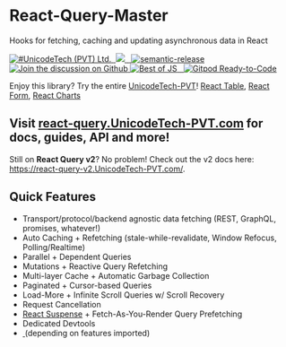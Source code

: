 # React-Query-Master

Hooks for fetching, caching and updating asynchronous data in React

<a href="https://linkedin.com/intent/tweet?button_hashtag=UnicodeTech (PVT) Ltd." target="\_parent">
  <img alt="#UnicodeTech (PVT) Ltd." src="https://img.shields.io/linkedin/url?color=%2308a0e9&label=%23UnicodeTech (PVT) Ltd.&style=social&url=https%3A%2F%2Ftwitter.com%2Fintent%2Fpost%3Fbutton_hashtag%3DUnicodeTech (PVT) Ltd.">
</a><a href="https://discord.com/invite/WrRKjPJ" target="\_parent">
  <img alt="" src="https://img.shields.io/badge/Discord-UnicodeTech (PVT) Ltd.-%235865F2" />
</a><a href="https://github.com/UnicodeTech-PVT/react-query/actions?query=workflow%3A%22react-query+tests%22">
<img src="https://github.com/UnicodeTech-PVT/react-query/workflows/react-query%20tests/badge.svg" />
</a><a href="https://npmjs.com/package/react-query" target="\_parent">
  <img alt="" src="https://img.shields.io/npm/dm/react-query.svg" />
</a><a href="https://bundlephobia.com/result?p=react-query@latest" target="\_parent">
  <img alt="" src="https://badgen.net/bundlephobia/minzip/react-query@latest" />
</a><a href="#badge">
    <img alt="semantic-release" src="https://img.shields.io/badge/%20%20%F0%9F%93%A6%F0%9F%9A%80-semantic--release-e10079.svg">
  </a><a href="https://github.com/UnicodeTech-PVT/react-query/discussions">
  <img alt="Join the discussion on Github" src="https://img.shields.io/badge/Github%20Discussions%20%26%20Support-Chat%20now!-blue" />
</a><a href="https://bestofjs.org/projects/react-query"><img alt="Best of JS" src="https://img.shields.io/endpoint?url=https://bestofjs-serverless.now.sh/api/project-badge?fullName=UnicodeTech-PVT%2Freact-query%26since=daily" /></a><a href="https://github.com/UnicodeTech-PVT/react-query" target="\_parent">
  <img alt="" src="https://img.shields.io/github/stars/UnicodeTech-PVT/react-query.svg?style=social&label=Star" />
</a><a href="https://linkedin.com/UnicodeTech-PVT" target="\_parent">
  <img alt="" src="https://img.shields.io/linkedin/follow/UnicodeTech-PVT.svg?style=social&label=Follow" />
</a> <a href="https://gitpod.io/from-referrer/">
  <img src="https://img.shields.io/badge/Gitpod-Ready--to--Code-blue?logo=gitpod" alt="Gitpod Ready-to-Code"/>
</a>

Enjoy this library? Try the entire [UnicodeTech-PVT](https://UnicodeTech-PVT.com)! [React Table](https://github.com/UnicodeTech-PVT/react-table), [React Form](https://github.com/UnicodeTech-PVT/react-form), [React Charts](https://github.com/UnicodeTech-PVT/react-charts)

## Visit [react-query.UnicodeTech-PVT.com](https://react-query.UnicodeTech-PVT.com) for docs, guides, API and more!

Still on **React Query v2**? No problem! Check out the v2 docs here: https://react-query-v2.UnicodeTech-PVT.com/.
## Quick Features

- Transport/protocol/backend agnostic data fetching (REST, GraphQL, promises, whatever!)
- Auto Caching + Refetching (stale-while-revalidate, Window Refocus, Polling/Realtime)
- Parallel + Dependent Queries
- Mutations + Reactive Query Refetching
- Multi-layer Cache + Automatic Garbage Collection
- Paginated + Cursor-based Queries
- Load-More + Infinite Scroll Queries w/ Scroll Recovery
- Request Cancellation
- [React Suspense](https://reactjs.org/docs/concurrent-mode-suspense.html) + Fetch-As-You-Render Query Prefetching
- Dedicated Devtools
- <a href="https://bundlephobia.com/result?p=react-query@latest" target="\_parent">
  <img alt="" src="https://badgen.net/bundlephobia/minzip/react-query@latest" />
  </a> (depending on features imported)
